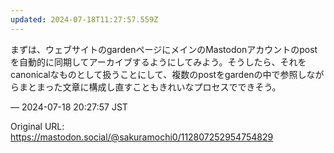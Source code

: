 ```yaml
---
updated: 2024-07-18T11:27:57.559Z
---
```


<p>まずは、ウェブサイトのgardenページにメインのMastodonアカウントのpostを自動的に同期してアーカイブするようにしてみよう。そうしたら、それをcanonicalなものとして扱うことにして、複数のpostをgardenの中で参照しながらまとまった文章に構成し直すこともきれいなプロセスでできそう。</p>

&mdash; 2024-07-18 20:27:57 JST

Original URL: https://mastodon.social/@sakuramochi0/112807252954754829
